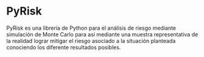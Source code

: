 # PyRisk
PyRisk es una librería de Python para el análisis de riesgo mediante simulación de Monte Carlo para así mediante una muestra representativa de la realidad lograr mitigar el riesgo asociado a la situación planteada conociendo los diferente resultados posibles.
